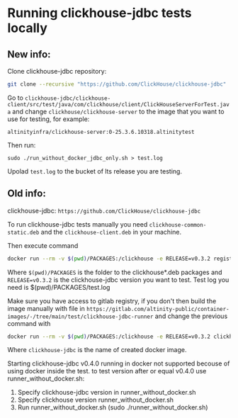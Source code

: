 # Running clickhouse-jdbc tests locally

## New info:

Clone clickhouse-jdbc repository:
```bash
git clone --recursive "https://github.com/ClickHouse/clickhouse-jdbc"
```

Go to `clickhouse-jdbc/clickhouse-client/src/test/java/com/clickhouse/client/ClickHouseServerForTest.java` and change 
`clickhouse/clickhouse-server` to the image that you want to use for testing, for example:
```
altinityinfra/clickhouse-server:0-25.3.6.10318.altinitytest
```

Then run:
```
sudo ./run_without_docker_jdbc_only.sh > test.log
``` 

Upolad `test.log` to the bucket of lts release you are testing.



## Old info:

clickhouse-jdbc: `https://github.com/ClickHouse/clickhouse-jdbc`

To run clickhouse-jdbc tests manually you need `clickhouse-common-static.deb` and the `clickhouse-client.deb` in your machine.

Then execute command
```bash
docker run --rm -v $(pwd)/PACKAGES:/clickhouse -e RELEASE=v0.3.2 registry.gitlab.com/altinity-public/container-images/test/clickhouse-jdbc-runner:v1.0
```

Where `$(pwd)/PACKAGES` is the folder to the clickhouse*.deb packages and `RELEASE=v0.3.2` is the clickhouse-jdbc version you want to test.
Test log you need is $(pwd)/PACKAGES/test.log

Make sure you have access to gitlab registry, if you don't then build the image manually with file in `https://gitlab.com/altinity-public/container-images/-/tree/main/test/clickhouse-jdbc-runner` and change the previous command with
```bash
docker run --rm -v $(pwd)/PACKAGES:/clickhouse -e RELEASE=v0.3.2 clickhouse-jdbc
```
Where `clickhouse-jdbc` is the name of created docker image.

Starting clickhouse-jdbc v0.4.0 running in docker not supported becouse of using docker inside the test.
to test version after or equal v0.4.0 use runner_without_docker.sh:

1. Specify clickhouse-jdbc version in runner_without_docker.sh
2. Specify clickhouse version runner_without_docker.sh
3. Run runner_without_docker.sh (sudo ./runner_without_docker.sh)

